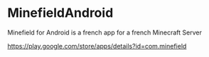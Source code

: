MinefieldAndroid
================

Minefield for Android is a french app for a french Minecraft Server

https://play.google.com/store/apps/details?id=com.minefield
